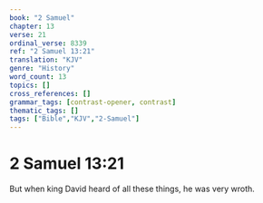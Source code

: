 ```yaml
---
book: "2 Samuel"
chapter: 13
verse: 21
ordinal_verse: 8339
ref: "2 Samuel 13:21"
translation: "KJV"
genre: "History"
word_count: 13
topics: []
cross_references: []
grammar_tags: [contrast-opener, contrast]
thematic_tags: []
tags: ["Bible","KJV","2-Samuel"]
---
```


# 2 Samuel 13:21

But when king David heard of all these things, he was very wroth.

